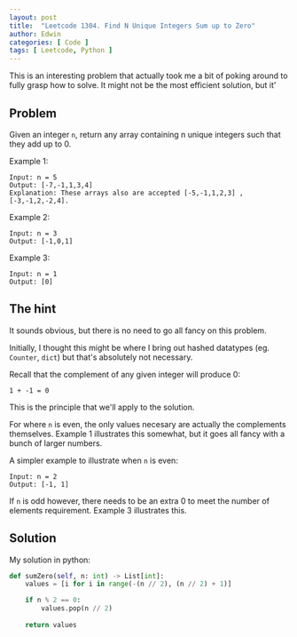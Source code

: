 ```yaml
---
layout: post
title:  "Leetcode 1304. Find N Unique Integers Sum up to Zero"
author: Edwin
categories: [ Code ]
tags: [ Leetcode, Python ]
---
```


This is an interesting problem that actually took me a bit of poking around to fully grasp how to solve. It might not be the most efficient solution, but it'

## Problem

Given an integer `n`, return any array containing n unique integers such that they add up to 0.

Example 1:
```
Input: n = 5
Output: [-7,-1,1,3,4]
Explanation: These arrays also are accepted [-5,-1,1,2,3] , [-3,-1,2,-2,4].
```

Example 2:
```
Input: n = 3
Output: [-1,0,1]
```

Example 3:
```
Input: n = 1
Output: [0]
```

## The hint

It sounds obvious, but there is no need to go all fancy on this problem. 

Initially, I thought this might be where I bring out hashed datatypes (eg. `Counter`, `dict`) but that's absolutely not necessary.

Recall that the complement of any given integer will produce 0:

```
1 + -1 = 0
```

This is the principle that we'll apply to the solution.

For where `n` is even, the only values necesary are actually the complements themselves. Example 1 illustrates this somewhat, but it goes all fancy with a bunch of larger numbers. 

A simpler example to illustrate when `n` is even:
```
Input: n = 2
Output: [-1, 1]
```

If `n` is odd however, there needs to be an extra 0 to meet the number of elements requirement. Example 3 illustrates this.


## Solution

My solution in python:

```python
def sumZero(self, n: int) -> List[int]:
    values = [i for i in range(-(n // 2), (n // 2) + 1)]

    if n % 2 == 0:
        values.pop(n // 2)
        
    return values
```